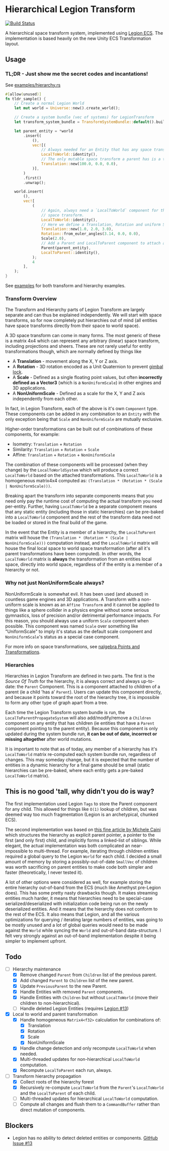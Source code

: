 # Hierarchical Legion Transform

[![Build Status][build_img]][build_lnk]

[build_img]: https://travis-ci.org/AThilenius/legion_transform.svg?branch=master
[build_lnk]: https://travis-ci.org/AThilenius/legion_transform

A hierarchical space transform system, implemented using [Legion
ECS](https://github.com/TomGillen/legion). The implementation is based heavily
on the new Unity ECS Transformation layout.

## Usage

### TL;DR - Just show me the secret codes and incantations!

See [examples/hierarchy.rs](examples/hierarchy.rs)

```rust
#[allow(unused)]
fn tldr_sample() {
    // Create a normal Legion World
    let mut world = Universe::new().create_world();

    // Create a system bundle (vec of systems) for LegionTransform
    let transform_system_bundle = TransformSystemBundle::default().build();

    let parent_entity = *world
        .insert(
            (),
            vec![(
                // Always needed for an Entity that has any space transform
                LocalToWorld::identity(),
                // The only mutable space transform a parent has is a translation.
                Translation::new(100.0, 0.0, 0.0),
            )],
        )
        .first()
        .unwrap();

    world.insert(
        (),
        vec![
            (
                // Again, always need a `LocalToWorld` component for the Entity to have a custom
                // space transform.
                LocalToWorld::identity(),
                // Here we define a Translation, Rotation and uniform Scale.
                Translation::new(1.0, 2.0, 3.0),
                Rotation::from_euler_angles(3.14, 0.0, 0.0),
                Scale(2.0),
                // Add a Parent and LocalToParent component to attach a child to a parent.
                Parent(parent_entity),
                LocalToParent::identity(),
            );
            4
        ],
    );
}
```

See [examples](/examples) for both transform and hierarchy examples.

### Transform Overview

The Transform and Hierarchy parts of Legion Transform are largely separate and
can thus be explained independently. We will start with space transforms, so for
now completely put hierarchies out of mind (all entities have space transforms
directly from their space to world space).

A 3D space transform can come in many forms. The most generic of these is a
matrix 4x4 which can represent any arbitrary (linear) space transform, including
projections and sheers. These are not rarely useful for entity transformations
though, which are normally defined by things like

- A **Translation** - movement along the X, Y or Z axis.
- A **Rotation** - 3D rotation encoded as a Unit Quaternion to prevent [gimbal
  lock](https://en.wikipedia.org/wiki/Gimbal_lock).
- A **Scale** - Defined as a single floating point values, but often
  **incorrectly defined as a Vector3** (which is a `NonUniformScale`) in other
  engines and 3D applications.
- A **NonUniformScale** - Defined as a scale for the X, Y and Z axis
  independently from each other.

In fact, in Legion Transform, each of the above is it's own `Component` type.
These components can be added in any combination to an `Entity` with the only
exception being that `Scale` and `NonUniformScale` are mutually exclusive.

Higher-order transformations can be built out of combinations of these
components, for example:

- Isometry: `Translation` + `Rotation`
- Similarity: `Translation` + `Rotation` + `Scale`
- Affine: `Translation` + `Rotation` + `NonUniformScale`

The combination of these components will be processed (when they change) by the
`LocalToWorldSystem` which will produce a correct `LocalToWorld` based on the
attached transformations. This `LocalToWorld` is a homogeneous matrix4x4
computed as: `(Translation * (Rotation * (Scale | NonUniformScale)))`.

Breaking apart the transform into separate components means that you need only
pay the runtime cost of computing the actual transform you need per-entity.
Further, having `LocalToWorld` be a separate component means that any static
entity (including those in static hierarchies) can be pre-baked into a
`LocalToWorld` component and the rest of the transform data need not be loaded
or stored in the final build of the game.

In the event that the Entity is a member of a hierarchy, the `LocalToParent`
matrix will house the `(Translation * (Rotation * (Scale | NonUniformScale)))`
computation instead, and the `LocalToWorld` matrix will house the final local
space to world space transformation (after all it's parent transformations have
been computed). In other words, the `LocalToWorld` matrix is **always** the
transformation from an entities local space, directly into world space,
regardless of if the entity is a member of a hierarchy or not.

### Why not just NonUniformScale always?

NonUniformScale is somewhat evil. It has been used (and abused) in countless
game engines and 3D applications. A Transform with a non-uniform scale is known
as an `Affine Transform` and it cannot be applied to things like a sphere
collider in a physics engine without some serious gymnastics, loss of precision
and/or detrimental performance impacts. For this reason, you should always use a
uniform `Scale` component when possible. This component was named `Scale` over
something like "UniformScale" to imply it's status as the default scale
component and `NonUniformScale`'s status as a special case component.

For more info on space transformations, see [nalgebra Points and
Transformations](https://www.nalgebra.org/points_and_transformations/).

### Hierarchies

Hierarchies in Legion Transform are defined in two parts. The first is the
_Source Of Truth_ for the hierarchy, it is always correct and always up-to-date:
the `Parent` Component. This is a component attached to children of a parent (ie
a child 'has a' `Parent`). Users can update this component directly, and because
it points toward the root of the hierarchy tree, it is impossible to form any
other type of graph apart from a tree.

Each time the Legion Transform system bundle is run, the
`LocalToParentPropagateSystem` will also add/modify/remove a `Children`
component on any entity that has children (ie entities that have a `Parent`
component pointing to the parent entity). Because this component is only updated
during the system bundle run, **it can be out of date, incorrect or missing
altogether** after world mutations.

It is important to note that as of today, any member of a hierarchy has it's
`LocalToWorld` matrix re-computed each system bundle run, regardless of
changes. This may someday change, but it is expected that the number of entities
in a dynamic hierarchy for a final game should be small (static hierarchies can
be pre-baked, where each entity gets a pre-baked `LocalToWorld` matrix).

## This is no good 'tall, why didn't you do is <this> way?

The first implementation used Legion `Tags` to store the Parent component for
any child. This allowed for things like `O(1)` lookup of children, but was
deemed way too much fragmentation (Legion is an archetypical, chunked ECS).

The second implementation was based on [this fine article by Michele
Caini](https://skypjack.github.io/2019-06-25-ecs-baf-part-4/) which structures
the hierarchy as explicit parent pointer, a pointer to the first (and only
first) child, and implicitly forms a linked-list of siblings. While elegant, the
actual implementation was both complicated an near-impossible to multi-thread.
For example, iterating through children entities required a global query to the
Legion `World` for each child. I decided a small amount of memory by storing a
possibly-out-of-date `SmallVec` of children was worth sacrificing on parent
entities to make code both simpler and faster (theoretically, I never tested
it).

A lot of other options were considered as well, for example storing the entire
hierarchy out-of-band from the ECS (much like Amethyst pre-Legion does). This
has some pretty nasty drawbacks though. It makes streaming entities much harder,
it means that hierarchies need to be special-case serialized/deserialized with
initialization code being run on the newly deserialized entities. And it means
that the hierarchy does not conform to the rest of the ECS. It also means that
Legion, and all the various optimizations for querying / iterating large numbers
of entities, was going to be mostly unused and a lot of global queries would
need to be made against the `World` while syncing the `World` and out-of-band
data-structure. I felt very strongly against an out-of-band implementation
despite it being simpler to implement upfront.

## Todo

- [ ] Hierarchy maintenance
  - [x] Remove changed `Parent` from `Children` list of the previous parent.
  - [x] Add changed `Parent` to `Children` list of the new parent.
  - [x] Update `PreviousParent` to the new Parent.
  - [x] Handle Entities with removed `Parent` components.
  - [x] Handle Entities with `Children` but without `LocalToWorld` (move their
        children to non-hierarchical).
  - [ ] Handle deleted Legion Entities (requires
        [Legion #13](https://github.com/TomGillen/legion/issues/13))
- [x] Local to world and parent transformation
  - [x] Handle homogeneous `Matrix4<f32>` calculation for combinations of:
    - [x] Translation
    - [x] Rotation
    - [x] Scale
    - [x] NonUniformScale
  - [x] Handle change detection and only recompute `LocalToWorld` when needed.
  - [x] Multi-threaded updates for non-hierarchical `LocalToWorld` computation.
  - [x] Recompute `LocalToParent` each run, always.
- [ ] Transform hierarchy propagation
  - [x] Collect roots of the hierarchy forest
  - [x] Recursively re-compute `LocalToWorld` from the `Parent`'s `LocalToWorld`
        and the `LocalToParent` of each child.
  - [ ] Multi-threaded updates for hierarchical `LocalToWorld` computation.
  - [ ] Compute all changes and flush them to a `CommandBuffer` rather than
        direct mutation of components.

## Blockers

- Legion has no ability to detect deleted entities or components.
  [GitHub Issue #13](https://github.com/TomGillen/legion/issues/13)
